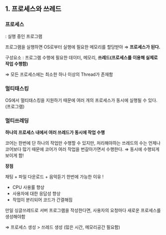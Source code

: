 ## 1. 프로세스와 쓰레드

### **프로세스**

: 실행 중인 프로그램

프로그램을 실행하면 OS로부터 실행에 필요한 메모리를 할당받아 ⇒ **프로세스가 된다.**

구성요소 : 프로그램 수행에 필요한 데이터, 메모리, **쓰레드(프로세스를 이용해 실제로 작업 수행함)**

⇒ 모든 프로세스에는 최소한 하나 이상의 Thread가 존재함

### 멀티태스킹

OS에서 멀티태스킹을 지원하기 때문에 여러 개의 프로세스가 동시에 실행될 수 있다. (프로그램)

### 멀티쓰레딩

**하나의 프로세스 내에서 여러 쓰레드가 동시에 작업 수행**

코어는 한번에 단 하나의 작업만 수행할 수 있지만, 처리해야하는 쓰레드의 수는 언제나 코어보다 많기 때문에 코어가 여러 작업을 번갈아가면서 수행한다. ⇒ 동시에 수행되게 보이게 함!

**장점**

채팅 + 파일 다운로드 + 음악듣기 한번에 가능한 이유 !

- CPU 사용률 향상
- 사용자에 대한 응답성 향상
- 작업이 분리되어 코드가 간결해짐

만일 싱글쓰레드로 서버 프로그램을 작성한다면, 사용자의 요청마다 새로운 프로세스를 생성해야함

⇒ 프로세스 생성 > 쓰레드 생성 (많은 시간, 메모리공간 필요함)

